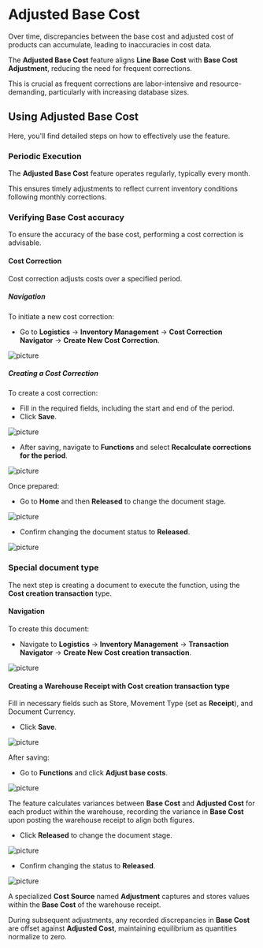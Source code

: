 # Adjusted Base Cost

Over time, discrepancies between the base cost and adjusted cost of products can accumulate, leading to inaccuracies in cost data.

The **Adjusted Base Cost** feature aligns **Line Base Cost** with **Base Cost Adjustment**, reducing the need for frequent corrections. 

This is crucial as frequent corrections are labor-intensive and resource-demanding, particularly with increasing database sizes.

## Using Adjusted Base Cost

Here, you'll find detailed steps on how to effectively use the feature.

### Periodic Execution

The **Adjusted Base Cost** feature operates regularly, typically every month. 

This ensures timely adjustments to reflect current inventory conditions following monthly corrections.

### Verifying Base Cost accuracy

To ensure the accuracy of the base cost, performing a cost correction is advisable.

#### Cost Correction

Cost correction adjusts costs over a specified period.

##### Navigation

To initiate a new cost correction:
- Go to **Logistics** -> **Inventory Management** -> **Cost Correction Navigator** -> **Create New Cost Correction**.

![picture](pictures/Adjustment_Base_cost_New_correction_27_06.png)

##### Creating a Cost Correction

To create a cost correction:
- Fill in the required fields, including the start and end of the period.
- Click **Save**.

![picture](pictures/Adjustment_Base_cost_correction_dates_27_06.png)

- After saving, navigate to **Functions** and select **Recalculate corrections for the period**.

![picture](pictures/Adjustment_Base_cost_Functions_recalculate_27_06.png)

Once prepared:
- Go to **Home** and then **Released** to change the document stage.

![picture](pictures/Adjustment_Base_cost_Home_Released_27_06.png)

- Confirm changing the document status to **Released**.

![picture](pictures/Adjustment_Base_cost_confirm_27_06.png)

### Special document type

The next step is creating a document to execute the function, using the **Cost creation transaction** type.

#### Navigation

To create this document:
- Navigate to **Logistics** -> **Inventory Management** -> **Transaction Navigator** -> **Create New Cost creation transaction**.

![picture](pictures/Adjustment_Base_cost_Transaction_Navigator_27_06.png) 

#### Creating a Warehouse Receipt with Cost creation transaction type

Fill in necessary fields such as Store, Movement Type (set as **Receipt**), and Document Currency.
- Click **Save**.

![picture](pictures/Adjustment_Base_cost_Fill_and_save_27_06.png)
 
After saving:
- Go to **Functions** and click **Adjust base costs**. 

![picture](pictures/Adjustment_Base_cost_Functions_adjust_27_06.png) 

The feature calculates variances between **Base Cost** and **Adjusted Cost** for each product within the warehouse, recording the variance in **Base Cost** upon posting the warehouse receipt to align both figures.

- Click **Released** to change the document stage.

![picture](pictures/Adjustment_Base_cost_Released_27_06.png) 

- Confirm changing the status to **Released**.

![picture](pictures/Adjustment_Base_cost_confirm_relesed_27_06.png)

A specialized **Cost Source** named **Adjustment** captures and stores values within the **Base Cost** of the warehouse receipt. 

During subsequent adjustments, any recorded discrepancies in **Base Cost** are offset against **Adjusted Cost**, maintaining equilibrium as quantities normalize to zero.
